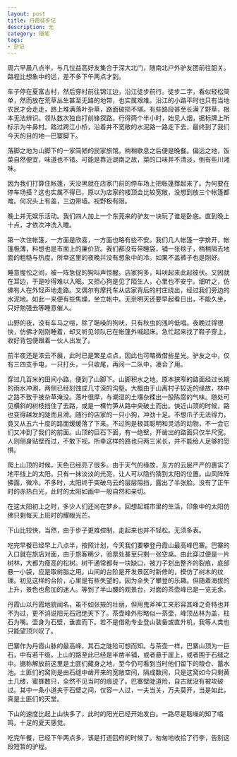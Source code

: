 ```yaml
---
layout: post
title: 丹霞徒步记
description: 无
category: 随笔
tags: 
- 杂记
---
```


周六早晨八点半，与几位益高好友集合于深大北门，随南北户外驴友团前往韶关。路程比想象中的远，差不多下午两点才到。

车子停在夏富古村，然后穿村前往锦江边，沿江徒步前行。徒步二字，看似轻松简单，然而放在荒草丛生甚至无路的地带，也实属艰难。沿江的小路平时也只有当地农民才会走走，路上堆满落叶杂草，路面破损不堪。有些路段甚至长满了野草，根本无法辨识。领队数次独自打前锋探路。行得两个半小时，始见人烟，据标牌上所标示为牛鼻村。踏过跨江小桥，沿着并不宽敞的水泥路一路走下去，最终到了我们今天的目的地—巴寨脚下。

落脚之地为山脚下的一家简陋的民家旅馆。稍稍歇息之后便是晚餐。偏远之地，饭菜自然便宜，味道也不错。可能是靠近湖南之故，菜的口味并不清淡，倒有些川湘味。

因为我们打算住帐篷，天没黑就在店家门前的停车场上把帐篷撑起来了。为何要在停车场搭？这也实属不得已，原以为店家的楼顶会比较宽敞，没想到放三个帐篷都难。何况头上有盖，三边带墙。视野极有限。

晚上并无娱乐活动。我们四人加上一个东莞来的驴友一块玩了谁是卧底。直到晚上十点，才依次冲洗入睡。

第一次住帐篷，一方面是欣喜，一方面也略有些不安。我们几人帐篷一字排开，帐篷极薄，料想也是市面上的廉价货。我们都没有带睡袋，铺一张毯子，稍稍隔去地面的粗糙与热度。所幸这里的夜晚并没有想象中的冷。如果不盖裤子也是刚好。

睡意惺忪之间，被一阵急促的狗叫声惊醒。店家狗多，叫吠起来此起彼伏。又因就在耳边，于是吵得难以入眠。又担心狗是见了陌生人，心里也不安宁。细听之，仿佛有人在外轻声地走路。又偶尔有摩托车从店家背后的村庄绕出，经过我们旁边的水泥地。如此一来便有些焦燥，坐立帐中。无奈明天还要早起看日出，不能久坐，只好勉强去等睡意催人。

山野的夜，没有车马之喧，除了聒噪的狗吠，只有秋虫的浅吟低唱。夜晚过得很快，仿佛才刚刚睡着，却又听见领队已在帐篷外喊起床。急忙起来找了鞋子穿上，收好背包便跟着一伙人出发了。

前半夜还是浓云不展，此时已是繁星点点，因此也可略微借些星光。驴友之中，仅有三四支手电，一只打头，一只收尾，再间一二队中，凑合了用。

穿过几百米的田间小路，便到了山脚下。山脚积水之地，原本狭窄的路面经过长期的雨水冲涮，两侧已经刻蚀成几寸深的沟壑。大概由于山离村子较近的缘故，林中之路不致于被杂草淹没。落叶很厚，与潮湿的土壤杂糅出一股陈腐的气味。随处可见横斜的树枝挡住了去路，或是一棵竹笋从路中央破土而出。快近山顶的时候，路也变得越发的陡而且滑。随行的店家的一只小狗，冲劲十足。不想爪子无法得力，竟又从五六十度的路面缓缓落了下来。不过狗是极其聪明和灵活的动物，不一会它们又冲到了我们的前面。山顶的巨石下面，有一绝壁，开凿出的路面只仅半尺宽。人则侧身贴壁而过，不敢下视。所幸这样的路也只两三米长，并不能给人足够的恐惧。

爬上山顶的时候，天色已经亮了很多。由于天气的缘故，东方的云层严严的裹实了地平线上的太阳。只有一抹淡淡的光亮，让人可以隐约猜到太阳的位置。山风阵阵拂面，微冷。不多时，太阳终于突破乌云的层层阻挡，露出了半张脸。没有了正午时的赤热白光，此时的太阳如画中一般自然和亲切。

在这太阳初上之时，多少人们还尚在梦乡。回想起城市里的生活，印象中的太阳仿佛只剩每天上班时的耀眼光芒。

下山比较快，当然，由于步子更难控制，走起来也并不轻松。无须多表。

吃完早餐已经早上八点半，按照计划，今天我们要攀登丹霞山最高峰巴寨。巴寨的入口就在旅店对面，由于旅客稀少，验票处甚至只剩一张空桌。由此穿过便是一片树林，大都为瘦高的松树。树干通常都有一块缺口，被刀子划出整齐的裂痕，底部悬一小袋，应是取树脂之用。山间的台阶是开发景区时新修的，模仿了树木的纹理。初见这样的台阶，心里是有些失望的，因为全失了攀登的乐趣。但随着海拔的上升，景色也愈加的迷人。等到了半山腰的观景台，对面的茶壶峰已是一览无余。

丹霞山以丹霞地貌闻名，虽不如张掖的壮丽，但用鬼斧神工来形容其峰之奇特也并不为过，更不消说阳元石冠绝天下了。茶壶峰外形略似一茶壶，峰顶丛林为盖，柱石为嘴。壶身为石壁，垂直而下。若不是借助专业登山装备或直升机，我等人类也只能望顶兴叹了。

巴寨作为丹霞山脉的最高峰，其石之陡险可想而知。与茶壶一样，巴寨山顶为一巨石，中有若干级。上山的路至此已经是半凿半铺，或者悬于崖上，或者围于石缝之中。据称解放前这里是土匪们藏身之地，至今仍可看到当时他们留下的粮仓、蓄水池。土匪们的窝则是由石缝中凿开来的宽敞空间，隔成数间，只是这窝如今只剩黄土几缕，蜜蜂数只，全然不见当时的痕迹了。巴寨壁陡道险，自古就没有被攻破过。其中一条小道夹于石壁之间，仅容一人过，一夫当关，万夫莫开，当是如此，真是土匪们的天堂。

下山的速度比起上山快多了，此时的阳光已经开始发白。一路尽是聒噪的知了唱鸣，十足的夏天感觉。

吃完午餐，已经下午两点多，该是打道回府的时候了。匆匆地收拾了行李，告别这段短暂的驴程。
